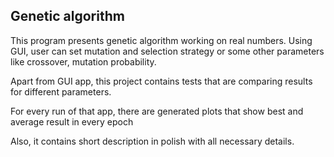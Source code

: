 ## Genetic algorithm

This program presents genetic algorithm working on real numbers.
Using GUI, user can set mutation and selection strategy or some other parameters like
crossover, mutation probability.

Apart from GUI app, this project contains tests that are comparing results for different parameters.

For every run of that app, there are generated plots that show best and average result 
in every epoch

Also, it contains short description in polish with all necessary details. 
